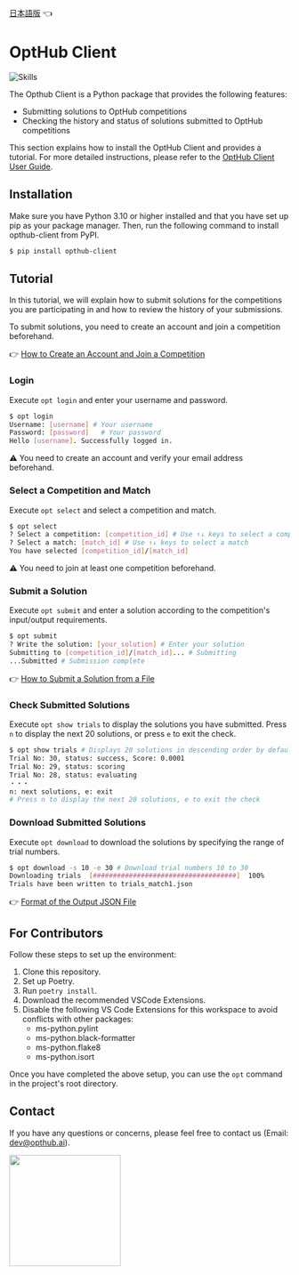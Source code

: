 [日本語版](https://github.com/opthub-org/opthub-client/blob/main/README_ja.md) 👈

# OptHub Client

![Skills](https://skillicons.dev/icons?i=py,graphql,vscode,github)

The Opthub Client is a Python package that provides the following features:

- Submitting solutions to OptHub competitions
- Checking the history and status of solutions submitted to OptHub competitions

This section explains how to install the OptHub Client and provides a tutorial. For more detailed instructions, please refer to the [OptHub Client User Guide](https://opthub.notion.site/OptHub-Client-User-Guide-ece08c9977ec4733b7cbeb2d5bafb797?pvs=4).

## Installation
Make sure you have Python 3.10 or higher installed and that you have set up pip as your package manager. Then, run the following command to install opthub-client from PyPI.

```bash
$ pip install opthub-client
```

## Tutorial

In this tutorial, we will explain how to submit solutions for the competitions you are participating in and how to review the history of your submissions.

To submit solutions, you need to create an account and join a competition beforehand.

👉 [How to Create an Account and Join a Competition](https://opthub.notion.site/Tutorial-23febfdfbb7c41d0893a6681f3e7ae20?pvs=4)

### Login

Execute `opt login` and enter your username and password.

```bash
$ opt login
Username: [username] # Your username
Password: [password]   # Your password
Hello [username]. Successfully logged in.
```

⚠ You need to create an account and verify your email address beforehand.

### Select a Competition and Match

Execute `opt select` and select a competition and match.

```bash
$ opt select
? Select a competition: [competition_id] # Use ↑↓ keys to select a competition
? Select a match: [match_id] # Use ↑↓ keys to select a match
You have selected [competition_id]/[match_id]
```

⚠ You need to join at least one competition beforehand.

### Submit a Solution

Execute `opt submit` and enter a solution according to the competition's input/output requirements.

```bash
$ opt submit
? Write the solution: [your_solution] # Enter your solution
Submitting to [competition_id]/[match_id]... # Submitting
...Submitted # Submission complete
```

👉 [How to Submit a Solution from a File](https://opthub.notion.site/show-trials-Check-the-solutions-bd3b16ce953e4976bf0c8048cf19e0dd?pvs=4)

### Check Submitted Solutions

Execute `opt show trials` to display the solutions you have submitted. Press `n` to display the next 20 solutions, or press `e` to exit the check.

```bash
$ opt show trials # Displays 20 solutions in descending order by default
Trial No: 30, status: success, Score: 0.0001
Trial No: 29, status: scoring
Trial No: 28, status: evaluating
・・・
n: next solutions, e: exit
# Press n to display the next 20 solutions, e to exit the check
```

### Download Submitted Solutions

Execute `opt download` to download the solutions by specifying the range of trial numbers.

```bash
$ opt download -s 10 -e 30 # Download trial numbers 10 to 30
Downloading trials  [####################################]  100%
Trials have been written to trials_match1.json
```

👉 [Format of the Output JSON File](https://opthub.notion.site/download-Download-the-solutions-c77b44f02df24609a8f04490d6036e77?pvs=4)

## For Contributors

Follow these steps to set up the environment:

1. Clone this repository.
2. Set up Poetry.
3. Run `poetry install`.
4. Download the recommended VSCode Extensions.
5. Disable the following VS Code Extensions for this workspace to avoid conflicts with other packages:
    - ms-python.pylint
    - ms-python.black-formatter
    - ms-python.flake8
    - ms-python.isort

Once you have completed the above setup, you can use the `opt` command in the project's root directory.

## Contact <a id="Contact"></a>

If you have any questions or concerns, please feel free to contact us (Email: dev@opthub.ai).

<img src="https://opthub.ai/assets/images/logo.svg" width="200">

